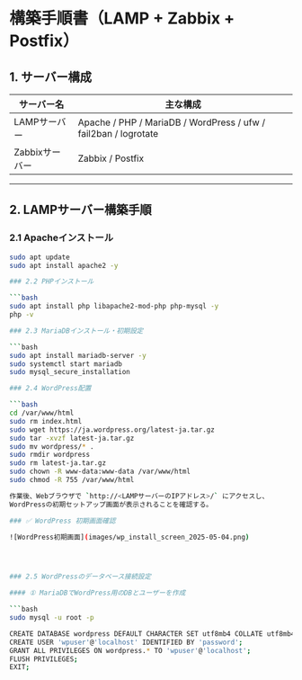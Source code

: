 # 構築手順書（LAMP + Zabbix + Postfix）

## 1. サーバー構成

| サーバー名     | 主な構成                                             |
|----------------|------------------------------------------------------|
| LAMPサーバー   | Apache / PHP / MariaDB / WordPress / ufw / fail2ban / logrotate |
| Zabbixサーバー | Zabbix / Postfix                                     |

---

## 2. LAMPサーバー構築手順

### 2.1 Apacheインストール

```bash
sudo apt update
sudo apt install apache2 -y

### 2.2 PHPインストール

```bash
sudo apt install php libapache2-mod-php php-mysql -y
php -v

### 2.3 MariaDBインストール・初期設定

```bash
sudo apt install mariadb-server -y
sudo systemctl start mariadb
sudo mysql_secure_installation

### 2.4 WordPress配置

```bash
cd /var/www/html
sudo rm index.html
sudo wget https://ja.wordpress.org/latest-ja.tar.gz
sudo tar -xvzf latest-ja.tar.gz
sudo mv wordpress/* .
sudo rmdir wordpress
sudo rm latest-ja.tar.gz
sudo chown -R www-data:www-data /var/www/html
sudo chmod -R 755 /var/www/html

作業後、Webブラウザで `http://<LAMPサーバーのIPアドレス>/` にアクセスし、  
WordPressの初期セットアップ画面が表示されることを確認する。

### ✅ WordPress 初期画面確認

![WordPress初期画面](images/wp_install_screen_2025-05-04.png)




### 2.5 WordPressのデータベース接続設定

#### ① MariaDBでWordPress用のDBとユーザーを作成

```bash
sudo mysql -u root -p

CREATE DATABASE wordpress DEFAULT CHARACTER SET utf8mb4 COLLATE utf8mb4_general_ci;
CREATE USER 'wpuser'@'localhost' IDENTIFIED BY 'password';
GRANT ALL PRIVILEGES ON wordpress.* TO 'wpuser'@'localhost';
FLUSH PRIVILEGES;
EXIT;


